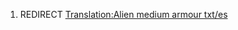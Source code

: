 1.  REDIRECT [Translation:Alien medium armour
    txt/es](Translation:Alien_medium_armour_txt/es "wikilink")